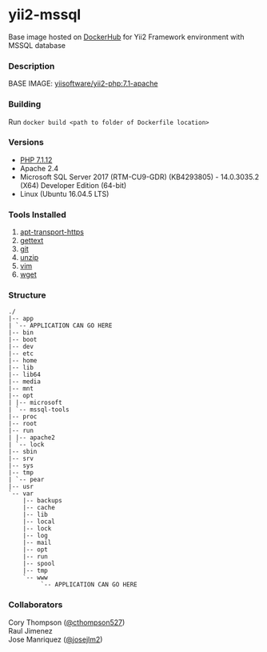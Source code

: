 # yii2-mssql
Base image hosted on [DockerHub](https://hub.docker.com/r/tamuarchi/yii2-mssql/) for Yii2 Framework environment with MSSQL database 

### Description
BASE IMAGE: [yiisoftware/yii2-php:7.1-apache](https://github.com/yiisoft/yii2-docker)

### Building 
Run `docker build <path to folder of Dockerfile location>`

### Versions
- [PHP 7.1.12](http://php.net/index.php#id2018-10-11-3)  
- Apache 2.4  
- Microsoft SQL Server 2017 (RTM-CU9-GDR) (KB4293805) - 14.0.3035.2 (X64) Developer Edition (64-bit)
- Linux (Ubuntu 16.04.5 LTS)



### Tools Installed
1. [apt-transport-https](http://manpages.ubuntu.com/manpages/bionic/man1/apt-transport-https.1.html)
2. [gettext](http://manpages.ubuntu.com/manpages/xenial/en/man1/gettext.1.html)
3. [git](http://manpages.ubuntu.com/manpages/xenial/en/man1/git.1.html)
4. [unzip](http://manpages.ubuntu.com/manpages/xenial/en/man1/unzip.1.html)
5. [vim](http://manpages.ubuntu.com/manpages/xenial/en/man1/vim.1.html)
6. [wget](http://manpages.ubuntu.com/manpages/xenial/en/man1/wget.1.html)


### Structure 
```   
./
|-- app
| `-- APPLICATION CAN GO HERE
|-- bin
|-- boot
|-- dev
|-- etc
|-- home
|-- lib
|-- lib64
|-- media
|-- mnt
|-- opt
| |-- microsoft
| `-- mssql-tools
|-- proc
|-- root
|-- run
| |-- apache2
| `-- lock
|-- sbin
|-- srv
|-- sys
|-- tmp
| `-- pear
|-- usr
`-- var
    |-- backups
    |-- cache
    |-- lib
    |-- local
    |-- lock
    |-- log
    |-- mail
    |-- opt
    |-- run
    |-- spool
    |-- tmp
    `-- www
         `-- APPLICATION CAN GO HERE
```

### Collaborators
Cory Thompson ([@cthompson527](https://github.com/cthompson527))  
Raul Jimenez  
Jose Manriquez ([@josejlm2](https://github.com/josejlm2))  
